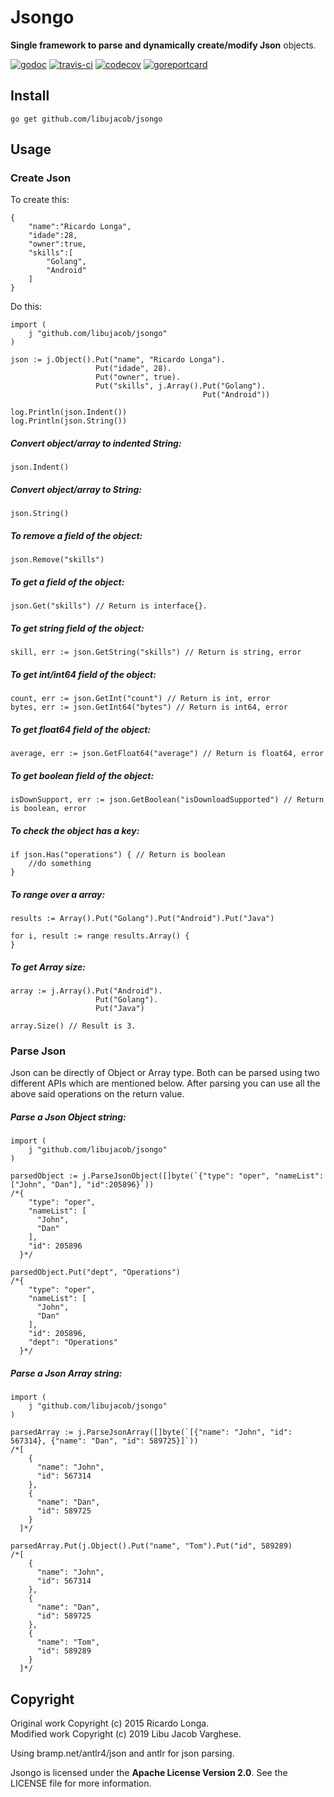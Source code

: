 Jsongo
===================

**Single framework to parse and dynamically create/modify Json** objects.

[![godoc](https://godoc.org/github.com/libujacob/jsongo?status.svg)](http://godoc.org/github.com/libujacob/jsongo)
[![travis-ci](https://travis-ci.org/libujacob/jsongo.svg)](https://travis-ci.org/libujacob/jsongo) 
[![codecov](https://codecov.io/gh/libujacob/jsongo/branch/master/graph/badge.svg)](https://codecov.io/gh/libujacob/jsongo)
[![goreportcard](https://goreportcard.com/badge/github.com/libujacob/jsongo)](http://gocover.io/github.com/libujacob/jsongo)

Install
-------------
```
go get github.com/libujacob/jsongo
```

Usage
-------------
### Create Json

To create this:  
```
{  
    "name":"Ricardo Longa",
    "idade":28,
    "owner":true,
    "skills":[  
        "Golang",
        "Android"
    ]
}
```  
Do this:  
```
import (
    j "github.com/libujacob/jsongo"
)

json := j.Object().Put("name", "Ricardo Longa").
				   Put("idade", 28).
				   Put("owner", true).
				   Put("skills", j.Array().Put("Golang").
									       Put("Android"))

log.Println(json.Indent())
log.Println(json.String())
```
##### Convert object/array to indented String:
```
json.Indent()
```
##### Convert object/array to String:
```
json.String()
```
##### To remove a field of the object:
```
json.Remove("skills")
```
##### To get a field of the object:
```
json.Get("skills") // Return is interface{}.
```
##### To get string field of the object:
```
skill, err := json.GetString("skills") // Return is string, error
```
##### To get int/int64 field of the object:
```
count, err := json.GetInt("count") // Return is int, error
bytes, err := json.GetInt64("bytes") // Return is int64, error
```
##### To get float64 field of the object:
```
average, err := json.GetFloat64("average") // Return is float64, error
```
##### To get boolean field of the object:
```
isDownSupport, err := json.GetBoolean("isDownloadSupported") // Return is boolean, error
```
##### To check the object has a key:
```
if json.Has("operations") { // Return is boolean
    //do something
}
```
##### To range over a array:
```
results := Array().Put("Golang").Put("Android").Put("Java")

for i, result := range results.Array() {
}
```
##### To get Array size:
```
array := j.Array().Put("Android").
                   Put("Golang").
                   Put("Java")
                   
array.Size() // Result is 3.
```

### Parse Json
Json can be directly of Object or Array type. Both can be parsed using two 
different APIs which are mentioned below. After parsing you can use all the above 
said operations on the return value. 

##### Parse a Json Object string:
```
import (
    j "github.com/libujacob/jsongo"
)

parsedObject := j.ParseJsonObject([]byte(`{"type": "oper", "nameList":["John", "Dan"], "id":205896}`))
/*{
    "type": "oper",
    "nameList": [
      "John",
      "Dan"
    ],
    "id": 205896
  }*/

parsedObject.Put("dept", "Operations")
/*{
    "type": "oper",
    "nameList": [
      "John",
      "Dan"
    ],
    "id": 205896,
    "dept": "Operations"
  }*/
```
##### Parse a Json Array string:
```
import (
    j "github.com/libujacob/jsongo"
)

parsedArray := j.ParseJsonArray([]byte(`[{"name": "John", "id": 567314}, {"name": "Dan", "id": 589725}]`))
/*[
    {
      "name": "John",
      "id": 567314
    },
    {
      "name": "Dan",
      "id": 589725
    }
  ]*/

parsedArray.Put(j.Object().Put("name", "Tom").Put("id", 589289)
/*[
    {
      "name": "John",
      "id": 567314
    },
    {
      "name": "Dan",
      "id": 589725
    },
    {
      "name": "Tom",
      "id": 589289
    }
  ]*/
```

Copyright
-------------
Original work Copyright (c) 2015 Ricardo Longa.  
Modified work Copyright (c) 2019 Libu Jacob Varghese.  

Using bramp.net/antlr4/json and antlr for json parsing.

Jsongo is licensed under the **Apache License Version 2.0**. See the LICENSE file for more information.
